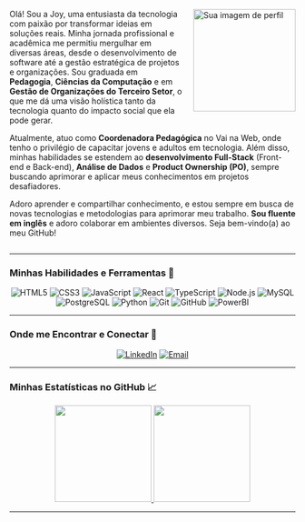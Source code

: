 <div align="center">
  <div style="max-width: 800px; text-align: left; margin: 0 auto;">
    <img src="https://i.pinimg.com/736x/f3/d3/74/f3d374d9e988a32a2e7f8c8ce84a4c20.jpg" alt="Sua imagem de perfil" width="180" style="float: right; margin-left: 20px; margin-bottom: 10px;"/>
    <p>
      Olá! Sou a Joy, uma entusiasta da tecnologia com paixão por transformar ideias em soluções reais. Minha jornada profissional e acadêmica me permitiu mergulhar em diversas áreas, desde o desenvolvimento de software até a gestão estratégica de projetos e organizações. Sou graduada em <strong>Pedagogia</strong>, <strong>Ciências da Computação</strong> e em <strong>Gestão de Organizações do Terceiro Setor</strong>, o que me dá uma visão holística tanto da tecnologia quanto do impacto social que ela pode gerar.
    </p>
    <p>
      Atualmente, atuo como <strong>Coordenadora Pedagógica</strong> no Vai na Web, onde tenho o privilégio de capacitar jovens e adultos em tecnologia. Além disso, minhas habilidades se estendem ao <strong>desenvolvimento Full-Stack</strong> (Front-end e Back-end), <strong>Análise de Dados</strong> e <strong>Product Ownership (PO)</strong>, sempre buscando aprimorar e aplicar meus conhecimentos em projetos desafiadores.
    </p>
    <p>
      Adoro aprender e compartilhar conhecimento, e estou sempre em busca de novas tecnologias e metodologias para aprimorar meu trabalho. <strong>Sou fluente em inglês</strong> e adoro colaborar em ambientes diversos. Seja bem-vindo(a) ao meu GitHub!
    </p>
    <div style="clear: both;"></div> </div>
</div>

---

### Minhas Habilidades e Ferramentas 🚀

<div align="center">
  <img src="https://img.shields.io/badge/HTML5-E34F26?style=for-the-badge&logo=html5&logoColor=white" alt="HTML5">
  <img src="https://img.shields.io/badge/CSS3-1572B6?style=for-the-badge&logo=css3&logoColor=white" alt="CSS3">
  <img src="https://img.shields.io/badge/JavaScript-F7DF1E?style=for-the-badge&logo=javascript&logoColor=black" alt="JavaScript">
  <img src="https://img.shields.io/badge/React-61DAFB?style=for-the-badge&logo=react&logoColor=black" alt="React">
  <img src="https://img.shields.io/badge/TypeScript-3178C6?style=for-the-badge&logo=typescript&logoColor=white" alt="TypeScript">
  <img src="https://img.shields.io/badge/Node.js-339933?style=for-the-badge&logo=node.js&logoColor=white" alt="Node.js">
  <img src="https://img.shields.io/badge/MySQL-4479A1?style=for-the-badge&logo=mysql&logoColor=white" alt="MySQL">
  <img src="https://img.shields.io/badge/PostgreSQL-316192?style=for-the-badge&logo=postgresql&logoColor=white" alt="PostgreSQL">
  <img src="https://img.shields.io/badge/Python-3776AB?style=for-the-badge&logo=python&logoColor=white" alt="Python">
  <img src="https://img.shields.io/badge/Git-F05032?style=for-the-badge&logo=git&logoColor=white" alt="Git">
  <img src="https://img.shields.io/badge/GitHub-181717?style=for-the-badge&logo=github&logoColor=white" alt="GitHub">
  <img src="https://img.shields.io/badge/PowerBI-F2C811?style=for-the-badge&logo=power-bi&logoColor=black" alt="PowerBI">
</div>

---

### Onde me Encontrar e Conectar 📧

<div align="center">
  <a href="https://www.linkedin.com/in/joy-assis/" target="_blank"><img src="https://img.shields.io/badge/LinkedIn-0077B5?style=for-the-badge&logo=linkedin&logoColor=white" alt="LinkedIn"></a>
  <a href="mailto:joyceassis96@gmail.com" target="_blank"><img src="https://img.shields.io/badge/Email-D14836?style=for-the-badge&logo=gmail&logoColor=white" alt="Email"></a>
  </div>

---

### Minhas Estatísticas no GitHub 📈

<div align="center">
  <a href="https://github.com/JoyAssis">
    <img height="170em" src="https://github-readme-stats.vercel.app/api?username=JoyAssis&show_icons=true&theme=buefy&include_all_commits=true&count_private=true"/>
    <img height="170em" src="https://github-readme-streak-stats.herokuapp.com/?user=JoyAssis&theme=buefy&hide_border=true"/>
  </a>
</div>

---

